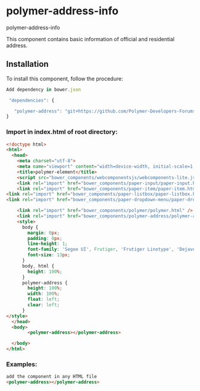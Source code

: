 # polymer-address-info
polymer-address-info

This component contains basic information of official and residential address.
## Installation

To install this component, follow the procedure:
 ```js 
 Add dependency in bower.json

  "dependencies": {

    "polymer-address": "git+https://github.com/Polymer-Developers-Forums/polymer-address-info.git"
}
```
### Import in index.html of root directory: 
```html
<!doctype html>
<html>
  <head>
    <meta charset="utf-8">
    <meta name="viewport" content="width=device-width, initial-scale=1.0">
    <title>polymer-element</title>
    <script src="bower_components/webcomponentsjs/webcomponents-lite.js"></script>
    <link rel="import" href="bower_components/paper-input/paper-input.html" />
    <link rel="import" href="bower_components/paper-item/paper-item.html">
<link rel="import" href="bower_components/paper-listbox/paper-listbox.html">
<link rel="import" href="bower_components/paper-dropdown-menu/paper-dropdown-menu.html">

    <link rel="import" href="bower_components/polymer/polymer.html" />
    <link rel="import" href="bower_components/polymer-address/polymer-address.html" />
    <style>
      body {
        margin: 0px;
        padding: 0px;
        line-height: 1;
        font-family: 'Segoe UI', Frutiger, 'Frutiger Linotype', 'Dejavu Sans', 'Helvetica Neue', Arial, sans-serif;
        font-size: 13px;
      }
      body, html {
        height: 100%;
      }
      polymer-address {
        height: 100%;
        width: 100%;
        float: left;
        clear: left;
      }
</style>
  </head>
  <body>
        <polymer-address></polymer-address>

  </body>
</html>

```
### Examples:

```html
add the component in any HTML file
<polymer-address></polymer-address>
```
